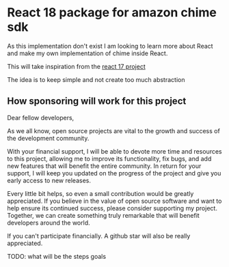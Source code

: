 # React 18 package for amazon chime sdk

As this implementation don't exist I am looking to learn more about React and make my own implementation of chime inside React. 

This will take inspiration from the [react 17 project](https://github.com/aws/amazon-chime-sdk-component-library-react)

The idea is to keep simple and not create too much abstraction

## How sponsoring will work for this project

Dear fellow developers,

As we all know, open source projects are vital to the growth and success of the development community.

With your financial support, I will be able to devote more time and resources to this project, allowing me to improve its functionality, fix bugs, and add new features that will benefit the entire community. In return for your support, I will keep you updated on the progress of the project and give you early access to new releases.

Every little bit helps, so even a small contribution would be greatly appreciated. If you believe in the value of open source software and want to help ensure its continued success, please consider supporting my project. Together, we can create something truly remarkable that will benefit developers around the world.

If you can't participate financially. A github star will also be really appreciated.

TODO: what will be the steps goals
